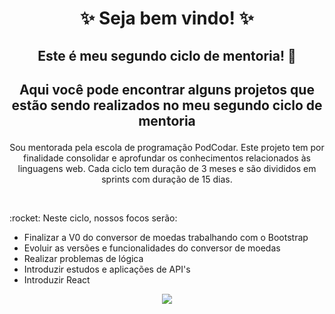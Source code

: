 # <p align="center"> ✨ Seja bem vindo! ✨ </p>
## <p align="center"> Este é meu segundo ciclo de mentoria! 🚀 </p>
## <p align="center"> Aqui você pode encontrar alguns projetos que estão sendo realizados no meu segundo ciclo de mentoria </p>
<p align="center"> 
Sou mentorada pela escola de programação PodCodar. Este projeto tem por finalidade consolidar e aprofundar os conhecimentos relacionados às linguagens web. Cada ciclo tem duração de 3 meses e são divididos em sprints com duração de 15 dias.
</p>
<br>
<p> :rocket: Neste ciclo, nossos focos serão: <br> 
  
* Finalizar a V0 do conversor de moedas trabalhando com o Bootstrap 
* Evoluir as versões e funcionalidades do conversor de moedas 
* Realizar problemas de lógica
* Introduzir estudos e aplicações de API's 
* Introduzir React

 <p align="center">
 <img src="https://media.giphy.com/media/e2CkuBvEwm97Zit8pf/giphy.gif" </img>
 </p>
